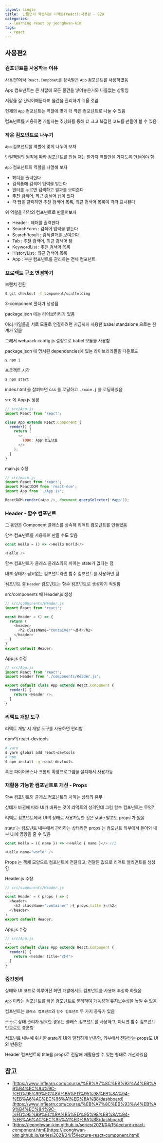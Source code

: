 ```yaml
---
layout: single
title:  만들면서 학습하는 리액트(react):사용편 - 029
categories: 
  - learning react by jeonghwan-kim
tags: 
  - react
---
```


## 사용편2

### 컴포넌트를 사용하는 이유

사용편1에서 `React.Componet`를 상속받은 `App` 컴포넌트를 사용하였음

App 컴포넌트는 큰 서랍에 모든 물건을 넣어놓은거와 다름없는 상황임

서랍을 잘 칸막이해둔다며 물건을 관리하기 쉬울 것임

현재의 `App` 컴포넌트는 역할에 맞게 더 작은 컴포넌트로 나눌 수 있음

컴포넌트를 사용하면 개발자는 추상화를 통해 더 크고 복잡한 코드를 만들어 볼 수 있음

### 작은 컴포넌트로 나누기

`App` 컴포넌트를 역할에 맞게 나누어 보자

단일책임의 원칙에 따라 컴포넌트를 만들 때는 한가지 역할만을 가지도록 만들어야 함

`App` 컴포넌트의 역할을 나열해 보자

- 헤더를 출력한다
- 검색폼에 검색어 입력을 받는다
- 엔터를 누르면 검색하고 결과를 보여준다
- 추천 검색어, 최근 검색어 탭이 있다
- 각 탭을 클릭하면 추천 검색어 목록, 최근 검색어 목록이 각각 표시된다

위 역할을 각각의 컴포넌트로 만들어보자

- Header : 헤더를 출력한다
- SearchForm : 검색어 입력을 받는다
- SearchResult : 검색결과를 보여준다
- Tab : 추천 검색어, 최근 검색어 탬
- KeywordList : 추천 검색어 목록
- HistoryList : 최근 검색어 목록
- App : 부분 컴포넌트를 관리하는 전체 컴포넌트


### 프로젝트 구조 변경하기

브랜치 전환

```bash
$ git checkout -f component/scaffolding
```

3-component 폴더가 생성됨

package.json 에는 라이브러리가 있음

여러 파일들을 서로 모듈로 연결하려면 지금까지 사용한 babel standalone 으로는 한계가 있음

그래서 webpack.config.js 설정으로 babel 모듈을 사용함

package.json 에 명시된 dependencies에 있는 라이브러리들을 다운로드

```bash
$ npm i
```

프로젝트 시작

```bash
$ npm start
```

index.html 을 살펴보면 css 를 로딩하고 `./main.j` 를 로딩하였음

src 에 App.js 생성

```javascript
// src/App.js
import React from 'react';

class App extends React.Component {
  render() {
    return (
      <>
        TODO: App 컴포넌트
      </>
    );
  }
}
```

main.js 수정

```javascript
// src/main.js
import React from 'react';
import ReactDOM from 'react-dom';
import App from './App.js';

ReactDOM.render(<App />, document.querySelector('#app'));
```

### Header - 함수 컴포넌트

그 동안은 Component 클래스를 상속해 리액트 컴포넌트를 만들었음

함수 컴포넌트를 사용하여 만들 수도 있음

```javascript
const Hello = () => <>Hello World</>

<Hello />
```

함수 컴포넌트가 클래스 클래스와의 차이는 state가 없다는 점

내부 상태가 필요없는 컴포넌트라면 함수 컴포넌트를 사용하면 됨

컴포넌트 중 `Header` 컴포넌트는 함수 컴포넌트로 생성하기 적절함

src/components 에 Header.js 생성

```javascript
// src/components/Header.js
import React from 'react';

const Header = () => {
  return (
    <header>
      <h2 className="container">검색</h2>
    </header>
  )
}
export default Header;
```

App.js 수정

``` javascript
// src/App.js
import React from 'react';
import Header from './components/Header.js';

export default class App extends React.Component {
  render() {
    return <Header />;
  }
}
```

### 리액트 개발 도구

리액트 개발 시 개발 도구를 사용하면 편리함

npm의 react-devtools

```bash
# yarn
$ yarn global add react-devtools 
# npm
$ npm install -g react-devtools
```

혹은 파이어폭스나 크롬의 확장프로그램을 설치해서 사용가능

### 재활용 가능한 컴포넌트로 개선 - Props

함수 컴포넌트와 클래스 컴포넌트의 차이는 상태의 유무

상태가 바뀜에 따라 UI가 바뀌는 것이 리액트의 성격인데 그럼 함수 컴포넌트는 무엇?

리액트 컴포넌트에서 UI의 상태로 사용가능한 것은 state 말고도 props 가 있음

state 는 컴포넌트 내부에서 관리하는 상태라면 props 는 컴포넌트 외부에서 들어와 내부 UI에 영향을 줄 수 있음

```javascript
const Hello = ({ name }) => <>Hello { name }</> //1

<Hello name="world" />
```

Props 는 객체 모양으로 컴포넌트에 전달되고, 전달된 값으로 리액트 엘리먼트를 생성함

Header.js 수정

```javascript
// src/components/Header.js
...
const Header = ( props ) => (
  <header>
    <h2 className="container" >{ props.title }</h2>
  </header>
)
export default Header;
```

App.js 수정

```javascript
// src/App.js
...
export default class App extends React.Component {
  render() {
    return <header title="검색">
  }
}
```

### 중간정리

상태와 UI 코드로 이루어진 화면 개발에서도 컴포넌트를 사용해 추상화 하였음

`App` 이라는 컴포넌트를 작은 컴포넌트로 분리하여 가독성과 유지보수성을 높일 수 있음

컴포넌트는 `클래스 컴포넌트`와 `함수 컴포넌트` 두 가지 종류가 있음

스스로 상태 관리가 필요한 경우는 클래스 컴포넌트를 사용하고, 아니면 함수 컴포넌트만으로도 충분함

컴포넌트 내부에 위치한 state가 UI와 밀접하게 반응함, 외부에서 전달받는 props도 UI와 반응함

Header 컴포넌트의 title을 props로 전달해 재활용할 수 있는 형태로 개선하였음

## 참고
- [https://www.inflearn.com/course/%EB%A7%8C%EB%93%A4%EB%A9%B4%EC%84%9C-%ED%95%99%EC%8A%B5%ED%95%98%EB%8A%94-%EB%A6%AC%EC%95%A1%ED%8A%B8/dashboard](https://www.inflearn.com/course/%EB%A7%8C%EB%93%A4%EB%A9%B4%EC%84%9C-%ED%95%99%EC%8A%B5%ED%95%98%EB%8A%94-%EB%A6%AC%EC%95%A1%ED%8A%B8/dashboard)
- [https://jeonghwan-kim.github.io/series/2021/04/15/lecture-react-component.html](https://jeonghwan-kim.github.io/series/2021/04/15/lecture-react-component.html)